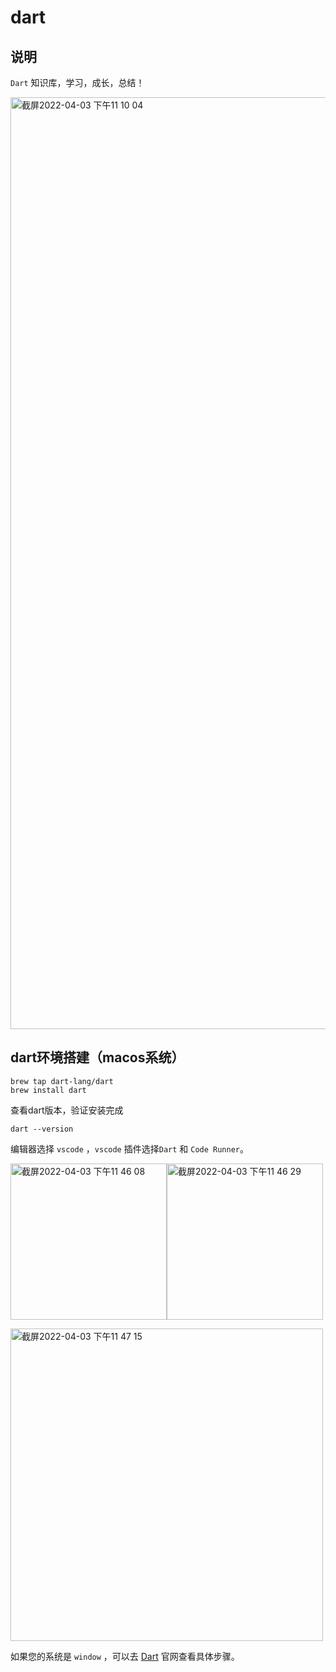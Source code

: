# dart
## 说明
`Dart` 知识库，学习，成长，总结！

<img width="1491" alt="截屏2022-04-03 下午11 10 04" src="https://user-images.githubusercontent.com/36124772/161434586-302bf167-121b-4f11-8735-09e7d2acc300.png">

## dart环境搭建（macos系统）
```
brew tap dart-lang/dart
brew install dart
```
查看dart版本，验证安装完成
```
dart --version
```
编辑器选择 `vscode` ，`vscode` 插件选择`Dart` 和  `Code Runner`。

<img width="250" alt="截屏2022-04-03 下午11 46 08" src="https://user-images.githubusercontent.com/36124772/161436318-a2b98b30-7246-48e8-a0f0-49eaf8685206.png"><img width="250" alt="截屏2022-04-03 下午11 46 29" src="https://user-images.githubusercontent.com/36124772/161436321-578f7120-927c-4e37-ba81-f620518ede12.png">

<img width="500" alt="截屏2022-04-03 下午11 47 15" src="https://user-images.githubusercontent.com/36124772/161436357-f4ed44e6-86f3-46ee-a8fb-1cf82360a63b.png">

如果您的系统是 `window` ，可以去 [Dart](https://dart.dev/get-dart) 官网查看具体步骤。
